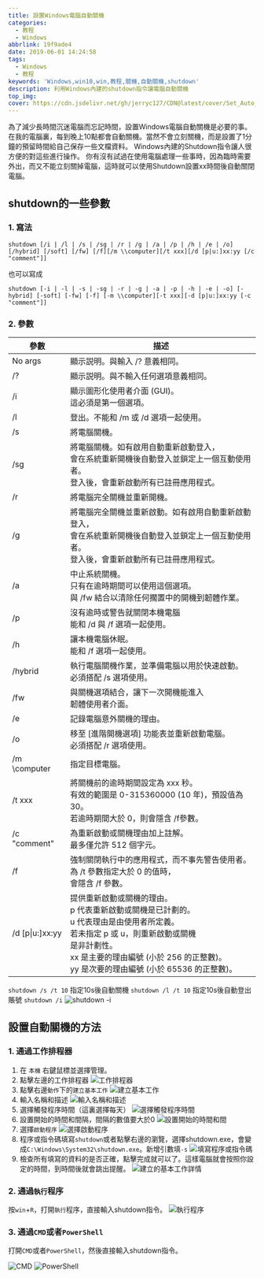 ```yaml
---
title: 設置Windows電腦自動關機
categories: 
  - 教程
  - Windows
abbrlink: 19f9ade4
date: 2019-06-01 14:24:58
tags: 
  - Windows
  - 教程
keywords: 'Windows,win10,win,教程,關機,自動關機,shutdown'
description: 利用Windows內建的shutdown指令讓電腦自動關機
top_img:
cover: https://cdn.jsdelivr.net/gh/jerryc127/CDN@latest/cover/Set_Auto_Shutdown_in_Windows.jpg
---
```


為了減少長時間沉迷電腦而忘記時間，設置Windows電腦自動關機是必要的事。
在我的電腦裏，每到晚上10點都會自動關機。當然不會立刻關機，而是設置了1分鐘的預留時間給自己保存一些文檔資料。
Windows內建的Shutdown指令讓人很方便的對這些進行操作。
你有沒有試過在使用電腦處理一些事時，因為臨時需要外出，而又不能立刻關掉電腦，這時就可以使用Shutdown設置xx時間後自動關閉電腦。

## shutdown的一些參數

### 1. 寫法

```
shutdown [/i | /l | /s | /sg | /r | /g | /a | /p | /h | /e | /o] [/hybrid] [/soft] [/fw] [/f][/m \\computer][/t xxx][/d [p|u:]xx:yy [/c "comment"]]
```

也可以寫成

```
shutdown [-i | -l | -s | -sg | -r | -g | -a | -p | -h | -e | -o] [-hybrid] [-soft] [-fw] [-f] [-m \\computer][-t xxx][-d [p|u:]xx:yy [-c "comment"]]
```

### 2. 參數

|參數|描述|
|-----|-----|
|    No args    |顯示説明。與輸入 /? 意義相同。|
|   /?         |顯示説明。與不輸入任何選項意義相同。|
|    /i         |顯示圖形化使用者介面 (GUI)。<br>這必須是第一個選項。|
|    /l         |登出。不能和 /m 或 /d 選項一起使用。|
|    /s         |將電腦關機。|
|    /sg        | 將電腦關機。如有啟用自動重新啟動登入，<br>會在系統重新開機後自動登入並鎖定上一個互動使用者。<br>登入後，會重新啟動所有已註冊應用程式。|
|    /r         | 將電腦完全關機並重新開機。|
|    /g         | 將電腦完全關機並重新啟動。如有啟用自動重新啟動登入，<br>會在系統重新開機後自動登入並鎖定上一個互動使用者。<br>登入後，會重新啟動所有已註冊應用程式。|
|    /a         | 中止系統關機。<br>只有在逾時期間可以使用這個選項。<br>與 /fw 結合以清除任何擱置中的開機到韌體作業。|
|    /p         | 沒有逾時或警告就關閉本機電腦<br>能和 /d 與 /f 選項一起使用。|
|    /h         | 讓本機電腦休眠。<br>能和 /f 選項一起使用。|
|    /hybrid    | 執行電腦關機作業，並準備電腦以用於快速啟動。<br>必須搭配 /s 選項使用。|
|    /fw       |  與關機選項結合，讓下一次開機能進入<br>韌體使用者介面。|
|    /e         | 記錄電腦意外關機的理由。|
|    /o         | 移至 [進階開機選項] 功能表並重新啟動電腦。<br> 必須搭配 /r 選項使用。|
|    /m \\computer | 指定目標電腦。|
|    /t xxx     | 將關機前的逾時期間設定為 xxx 秒。<br>有效的範圍是 0-315360000 (10 年)，預設值為 30。<br>若逾時期間大於 0，則會隱含 /f參數。|
|    /c "comment" | 為重新啟動或關機理由加上註解。<br>最多僅允許 512 個字元。|
|    /f         | 強制關閉執行中的應用程式，而不事先警告使用者。<br>為 /t 參數指定大於 0 的值時，<br> 會隱含 /f 參數。|
|    /d [p&#124;u:]xx:yy  | 提供重新啟動或關機的理由。<br> p 代表重新啟動或關機是已計劃的。<br> u 代表理由是由使用者所定義。<br> 若未指定 p 或 u，則重新啟動或關機<br> 是非計劃性。<br> xx 是主要的理由編號 (小於 256 的正整數)。<br> yy 是次要的理由編號 (小於 65536 的正整數)。|

`shutdown /s /t 10`  指定10s後自動關機
`shutdown /l /t 10`  指定10s後自動登出賬號
`shutdown /i`
![shutdown -i](https://cdn.jsdelivr.net/gh/jerryc127/CDN@latest/blog/Set_Auto_Shutdown_in_Windows/shutdown_i.png)

## 設置自動關機的方法

### 1. 通過工作排程器

1. 在 `本機` 右鍵鼠標並選擇管理。
2. 點擊左邊的工作排程器
![工作排程器](https://cdn.jsdelivr.net/gh/jerryc127/CDN@latest/blog/Set_Auto_Shutdown_in_Windows/TaskScheduler.png)
3. 點擊右邊`動作`下的`建立基本工作`
![建立基本工作](https://cdn.jsdelivr.net/gh/jerryc127/CDN@latest/blog/Set_Auto_Shutdown_in_Windows/create_basic_task.png)
4. 輸入名稱和描述
![輸入名稱和描述](https://cdn.jsdelivr.net/gh/jerryc127/CDN@latest/blog/Set_Auto_Shutdown_in_Windows/create_basic_task_process_1.png)
5. 選擇觸發程序時間（這裏選擇每天）
![選擇觸發程序時間](https://cdn.jsdelivr.net/gh/jerryc127/CDN@latest/blog/Set_Auto_Shutdown_in_Windows/trigger.png)
6. 設置開始的時間和間隔，間隔的數值要大於0
![設置開始的時間和間](https://cdn.jsdelivr.net/gh/jerryc127/CDN@latest/blog/Set_Auto_Shutdown_in_Windows/set_start_time.png)
7. 選擇`啟動程序`
![選擇啟動程序](https://cdn.jsdelivr.net/gh/jerryc127/CDN@latest/blog/Set_Auto_Shutdown_in_Windows/action.png)
8. 程序或指令碼填寫`shutdown`或者點擊右邊的瀏覽，選擇shutdown.exe，會變成`C:\Windows\System32\shutdown.exe`。新增引數填`-s`
![填寫程序或指令碼](https://cdn.jsdelivr.net/gh/jerryc127/CDN@latest/blog/Set_Auto_Shutdown_in_Windows/start_a_program.png)
9. 檢查所有填寫的資料的是否正確，點擊完成就可以了。這樣電腦就會按照你設定的時間，到時間後就會跳出提醒。
![建立的基本工作詳情](https://cdn.jsdelivr.net/gh/jerryc127/CDN@latest/blog/Set_Auto_Shutdown_in_Windows/finish.png)

### 2. 通過`執行`程序

按`win`+`R`，打開`執行`程序，直接輸入shutdown指令。
![執行程序](https://cdn.jsdelivr.net/gh/jerryc127/CDN@latest/blog/Set_Auto_Shutdown_in_Windows/Run_Command.png)

### 3. 通過`CMD`或者`PowerShell`

打開`CMD`或者`PowerShell`，然後直接輸入shutdown指令。

![CMD](https://cdn.jsdelivr.net/gh/jerryc127/CDN@latest/blog/Set_Auto_Shutdown_in_Windows/cmd.png)
![PowerShell](https://cdn.jsdelivr.net/gh/jerryc127/CDN@latest/blog/Set_Auto_Shutdown_in_Windows/powershell.png)